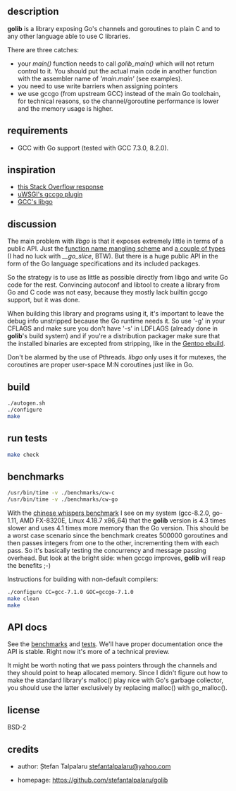 ## description

**golib** is a library exposing Go's channels and goroutines to plain C and to any
other language able to use C libraries.

There are three catches:
- your *main()* function needs to call *golib\_main()* which will not return control
  to it. You should put the actual main code in another function with the
  assembler name of *'main.main'* (see examples).
- you need to use write barriers when assigning pointers
- we use gccgo (from upstream GCC) instead of the main Go toolchain, for
  technical reasons, so the channel/goroutine performance is lower and the
  memory usage is higher.

## requirements

- GCC with Go support (tested with GCC 7.3.0, 8.2.0).

## inspiration

- [this Stack Overflow response][8]
- [uWSGI's gccgo plugin][4]
- [GCC's libgo][5]

## discussion

The main problem with *libgo* is that it exposes extremely little in terms of a
public API. Just the [function name mangling scheme][6] and [a couple of
types][7] (I had no luck with *\_\_go\_slice*, BTW). But there is a huge public
API in the form of the Go language specifications and its included packages.

So the strategy is to use as little as possible directly from libgo and write
Go code for the rest. Convincing autoconf and libtool to create a library from
Go and C code was not easy, because they mostly lack builtin gccgo support, but
it was done.

When building this library and programs using it, it's important to leave the
debug info unstripped because the Go runtime needs it. So use '-g' in your
CFLAGS and make sure you don't have '-s' in LDFLAGS (already done in **golib**'s
build system) and if you're a distribution packager make sure that the
installed binaries are excepted from stripping, like in the [Gentoo ebuild][9].

Don't be alarmed by the use of Pthreads. *libgo* only uses it for mutexes, the
coroutines are proper user-space M:N coroutines just like in Go.

## build

```sh
./autogen.sh
./configure
make
```

## run tests

```sh
make check
```

## benchmarks

```sh
/usr/bin/time -v ./benchmarks/cw-c
/usr/bin/time -v ./benchmarks/cw-go
```

With the [chinese whispers benchmark][1] I see on my system (gcc-8.2.0, go-1.11,
AMD FX-8320E, Linux 4.18.7 x86\_64) that the **golib** version is 4.3 times slower
and uses 4.1 times more memory than the Go version. This should be a worst case
scenario since the benchmark creates 500000 goroutines and then passes integers
from one to the other, incrementing them with each pass. So it's basically
testing the concurrency and message passing overhead. But look at the bright
side: when gccgo improves, **golib** will reap the benefits ;-)

Instructions for building with non-default compilers:
```sh
./configure CC=gcc-7.1.0 GOC=gccgo-7.1.0
make clean
make
```

## API docs

See the [benchmarks][2] and [tests][3]. We'll have proper documentation once the API is
stable. Right now it's more of a technical preview.

It might be worth noting that we pass pointers through the channels and they
should point to heap allocated memory. Since I didn't figure out how to make
the standard library's malloc() play nice with Go's garbage collector, you should use the
latter exclusively by replacing malloc() with go\_malloc().

## license

BSD-2

## credits

- author: Ștefan Talpalaru <stefantalpalaru@yahoo.com>

- homepage: https://github.com/stefantalpalaru/golib

[1]: benchmarks/cw-c.c
[2]: benchmarks/
[3]: tests/
[4]: https://github.com/unbit/uwsgi/tree/master/plugins/gccgo
[5]: https://github.com/gcc-mirror/gcc/tree/master/libgo
[6]: https://gcc.gnu.org/onlinedocs/gccgo/Function-Names.html#Function-Names
[7]: https://gcc.gnu.org/onlinedocs/gccgo/C-Type-Interoperability.html#C-Type-Interoperability
[8]: http://stackoverflow.com/questions/6125683/call-go-functions-from-c/15760986#15760986
[9]: https://github.com/stefantalpalaru/gentoo-overlay/blob/master/dev-libs/golib/golib-9999.ebuild

